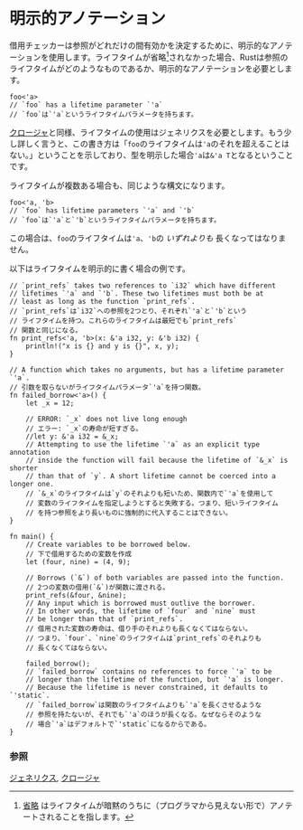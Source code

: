 <!--
# Explicit annotation
-->
# 明示的アノテーション

<!--
The borrow checker uses explicit lifetime annotations to determine
how long references should be valid. In cases where lifetimes are not
elided[^1], Rust requires explicit annotations to determine what the 
lifetime of a reference should be. The syntax for explicitly annotating 
a lifetime uses an apostrophe character as follows: 
-->
借用チェッカーは参照がどれだけの間有効かを決定するために、明示的なアノテーションを使用します。ライフタイムが省略[^1]されなかった場合、Rustは参照のライフタイムがどのようなものであるか、明示的なアノテーションを必要とします。

```rust,ignore
foo<'a>
// `foo` has a lifetime parameter `'a`
// `foo`は`'a`というライフタイムパラメータを持ちます。
```

<!--
Similar to [closures][anonymity], using lifetimes requires generics. 
Additionally, this lifetime syntax indicates that the lifetime of `foo` 
may not exceed that of `'a`. Explicit annotation of a type has the form 
`&'a T` where `'a` has already been introduced.
-->
[クロージャ][anonymity]と同様、ライフタイムの使用はジェネリクスを必要とします。もう少し詳しく言うと、この書き方は「`foo`のライフタイムは`'a`のそれを超えることはない。」ということを示しており、型を明示した場合`'a`は`&'a T`となるということです。

<!--
In cases with multiple lifetimes, the syntax is similar:
-->
ライフタイムが複数ある場合も、同じような構文になります。

```rust,ignore
foo<'a, 'b>
// `foo` has lifetime parameters `'a` and `'b`
// `foo`は`'a`と`'b`というライフタイムパラメータを持ちます。
```

<!--
In this case, the lifetime of `foo` cannot exceed that of either `'a` *or* `'b`.
-->
この場合は、`foo`のライフタイムは`'a`、`'b`の *いずれよりも* 長くなってはなりません。

<!--
See the following example for explicit lifetime annotation in use:
-->
以下はライフタイムを明示的に書く場合の例です。

```rust,editable,ignore,mdbook-runnable
// `print_refs` takes two references to `i32` which have different
// lifetimes `'a` and `'b`. These two lifetimes must both be at
// least as long as the function `print_refs`.
// `print_refs`は`i32`への参照を2つとり、それぞれ`'a`と`'b`という
// ライフタイムを持つ。これらのライフタイムは最短でも`print_refs`
// 関数と同じになる。
fn print_refs<'a, 'b>(x: &'a i32, y: &'b i32) {
    println!("x is {} and y is {}", x, y);
}

// A function which takes no arguments, but has a lifetime parameter `'a`.
// 引数を取らないがライフタイムパラメータ`'a`を持つ関数。
fn failed_borrow<'a>() {
    let _x = 12;

    // ERROR: `_x` does not live long enough
    // エラー: `_x`の寿命が短すぎる。
    //let y: &'a i32 = &_x;
    // Attempting to use the lifetime `'a` as an explicit type annotation 
    // inside the function will fail because the lifetime of `&_x` is shorter
    // than that of `y`. A short lifetime cannot be coerced into a longer one.
    // `&_x`のライフタイムは`y`のそれよりも短いため、関数内で`'a`を使用して
    // 変数のライフタイムを指定しようとすると失敗する。つまり、短いライフタイム
    // を持つ参照をより長いものに強制的に代入することはできない。
}

fn main() {
    // Create variables to be borrowed below.
    // 下で借用するための変数を作成
    let (four, nine) = (4, 9);
    
    // Borrows (`&`) of both variables are passed into the function.
    // 2つの変数の借用(`&`)が関数に渡される。
    print_refs(&four, &nine);
    // Any input which is borrowed must outlive the borrower. 
    // In other words, the lifetime of `four` and `nine` must 
    // be longer than that of `print_refs`.
    // 借用された変数の寿命は、借り手のそれよりも長くなくてはならない。
    // つまり、`four`、`nine`のライフタイムは`print_refs`のそれよりも
    // 長くなくてはならない。
    
    failed_borrow();
    // `failed_borrow` contains no references to force `'a` to be 
    // longer than the lifetime of the function, but `'a` is longer.
    // Because the lifetime is never constrained, it defaults to `'static`.
    // `failed_borrow`は関数のライフタイムよりも`'a`を長くさせるような
    // 参照を持たないが、それでも`'a`のほうが長くなる。なぜならそのような
    // 場合`'a`はデフォルトで`'static`になるからである。
}
```

<!--
[^1]: [elision] implicitly annotates lifetimes and so is different.
-->
[^1]: [省略][elision] はライフタイムが暗黙のうちに（プログラマから見えない形で）アノテートされることを指します。

<!--
### See also:
-->
### 参照

<!--
[generics][generics] and [closures][closures]
-->
[ジェネリクス][generics], [クロージャ][closures]

[anonymity]: ../../fn/closures/anonymity.md
[closures]: ../../fn/closures.md
[elision]: elision.md
[generics]: ../../generics.md
